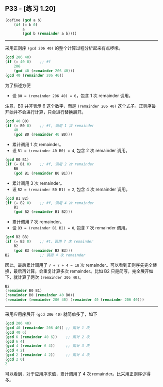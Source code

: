 ## P33 - [练习 1.20]

``` Scheme
(define (gcd a b)
    (if (= b 0)
        a
        (gcd b (remainder a b))))
```

-------

采用正则序 `(gcd 206 40)` 的整个计算过程分析起来有点啰嗦。

``` Scheme
(gcd 206 40)
(if (= 40 0)    ;; #f
    206
    (gcd 40 (remainder 206 40)))
(gcd 40 (remainder 206 40))
```
为了描述方便 

* 设 `B0 = (remainder 206 40) = 6`，包含 1 次 remainder 调用。

注意，B0 并非表示 6 这个数字，而是 `(remainder 206 40)` 这个式子。正则序最开始并不会进行计算，只会进行替换展开。

``` Scheme
(gcd 40 B0)
(if (= B0 0)    ;; #f, 调用 1 次 remainder
	40
	(gcd B0 (remainder 40 B0)))
```

* 累计调用 1 次 remainder。
* 设 `B1 = (remainder 40 B0) = 4`, 包含 2 次 remainder 调用。

``` Scheme
(gcd B0 B1)
(if (= B1 0)    ;; #f, 调用 2 次 remainder
    B0
    (gcd B1 (remainder B0 B1)))
```
    
* 累计调用 3 次 remainder。
* 设 `B2 = (remainder B0 B1) = 2`, 包含 4 次 remainder 调用。

``` Scheme
(gcd B1 B2)
(if (= B2 0)    ;; #f, 调用 4 次 remainder
    B1
    (gcd B2 (remainder B1 B2)))
```
    
* 累计调用 7 次 remainder。
* 设 `B3 = (remainder B1 B2) = 0`, 包含 7 次 remainder 调用。

``` Scheme
(gcd B2 B3)
(if (= B3 0)    ;; #t，调用 7 次 remainder
    B2
    (gcd B3 (remainder B2 B3)))
B2              ;; 调用 4 次 remainder
```

因此，最后累计调用了 `7 + 7 + 4 = 18` 次 remainder。可以看到正则序先完全替换，最后再计算。会重复计算多次 remainder。比如 B2 只是简写，完全展开如下，就计算了两次 `(remainder 206 40)`。

``` Scheme
B2
(remainder B0 B1)
(remainder B0 (remainder 40 B0))
(remainder (remainder 206 40) (remainder 40 (remainder 206 40)))
``` 

-----

采用应用序展开 `(gcd 206 40)` 就简单多了，如下

``` Scheme
(gcd 206 40)
(gcd 40 (remainder 206 40)) ;; 累计 1 次
(gcd 40 6)
(gcd 6 (remainder 40 6))    ;; 累计 2 次
(gcd 6 4)
(gcd 4 (remainder 6 4))     ;; 累计 3 次
(gcd 4 2)
(gcd 2 (remainder 4 2))     ;; 累计 4 次
(gcd 2 0)
2
``` 

可以看到，对于应用序求值，累计调用了 4 次 remainder。比采用正则序少得多。

	
